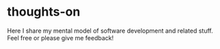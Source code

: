 # thoughts-on
Here I share my mental model of software  development and related stuff. Feel free or please give me feedback!
